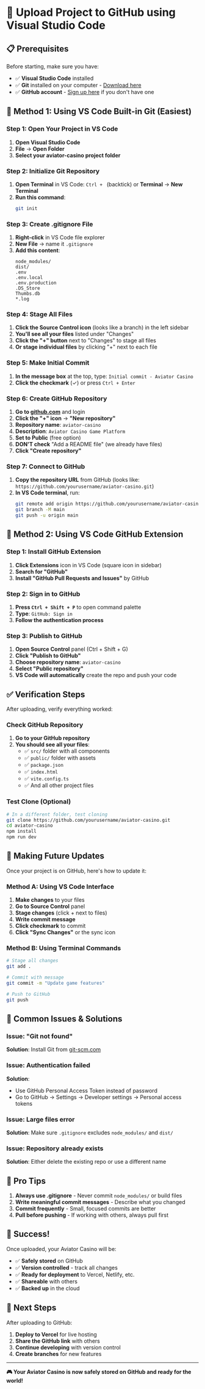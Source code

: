 # 🚀 Upload Project to GitHub using Visual Studio Code

## 📋 **Prerequisites**

Before starting, make sure you have:
- ✅ **Visual Studio Code** installed
- ✅ **Git** installed on your computer - [Download here](https://git-scm.com/)
- ✅ **GitHub account** - [Sign up here](https://github.com) if you don't have one

## 🎯 **Method 1: Using VS Code Built-in Git (Easiest)**

### **Step 1: Open Your Project in VS Code**
1. **Open Visual Studio Code**
2. **File** → **Open Folder**
3. **Select your aviator-casino project folder**

### **Step 2: Initialize Git Repository**
1. **Open Terminal** in VS Code: `Ctrl + ` (backtick) or **Terminal** → **New Terminal**
2. **Run this command**:
   ```bash
   git init
   ```

### **Step 3: Create .gitignore File**
1. **Right-click** in VS Code file explorer
2. **New File** → name it `.gitignore`
3. **Add this content**:
   ```
   node_modules/
   dist/
   .env
   .env.local
   .env.production
   .DS_Store
   Thumbs.db
   *.log
   ```

### **Step 4: Stage All Files**
1. **Click the Source Control icon** (looks like a branch) in the left sidebar
2. **You'll see all your files** listed under "Changes"
3. **Click the "+" button** next to "Changes" to stage all files
4. **Or stage individual files** by clicking "+" next to each file

### **Step 5: Make Initial Commit**
1. **In the message box** at the top, type: `Initial commit - Aviator Casino`
2. **Click the checkmark** (✓) or press `Ctrl + Enter`

### **Step 6: Create GitHub Repository**
1. **Go to [github.com](https://github.com)** and login
2. **Click the "+" icon** → **"New repository"**
3. **Repository name**: `aviator-casino`
4. **Description**: `Aviator Casino Game Platform`
5. **Set to Public** (free option)
6. **DON'T check** "Add a README file" (we already have files)
7. **Click "Create repository"**

### **Step 7: Connect to GitHub**
1. **Copy the repository URL** from GitHub (looks like: `https://github.com/yourusername/aviator-casino.git`)
2. **In VS Code terminal**, run:
   ```bash
   git remote add origin https://github.com/yourusername/aviator-casino.git
   git branch -M main
   git push -u origin main
   ```

## 🎯 **Method 2: Using VS Code GitHub Extension**

### **Step 1: Install GitHub Extension**
1. **Click Extensions** icon in VS Code (square icon in sidebar)
2. **Search for "GitHub"**
3. **Install "GitHub Pull Requests and Issues"** by GitHub

### **Step 2: Sign in to GitHub**
1. **Press `Ctrl + Shift + P`** to open command palette
2. **Type**: `GitHub: Sign in`
3. **Follow the authentication process**

### **Step 3: Publish to GitHub**
1. **Open Source Control** panel (Ctrl + Shift + G)
2. **Click "Publish to GitHub"**
3. **Choose repository name**: `aviator-casino`
4. **Select "Public repository"**
5. **VS Code will automatically** create the repo and push your code

## ✅ **Verification Steps**

After uploading, verify everything worked:

### **Check GitHub Repository**
1. **Go to your GitHub repository**
2. **You should see all your files**:
   - ✅ `src/` folder with all components
   - ✅ `public/` folder with assets
   - ✅ `package.json`
   - ✅ `index.html`
   - ✅ `vite.config.ts`
   - ✅ And all other project files

### **Test Clone (Optional)**
```bash
# In a different folder, test cloning
git clone https://github.com/yourusername/aviator-casino.git
cd aviator-casino
npm install
npm run dev
```

## 🔄 **Making Future Updates**

Once your project is on GitHub, here's how to update it:

### **Method A: Using VS Code Interface**
1. **Make changes** to your files
2. **Go to Source Control** panel
3. **Stage changes** (click + next to files)
4. **Write commit message**
5. **Click checkmark** to commit
6. **Click "Sync Changes"** or the sync icon

### **Method B: Using Terminal Commands**
```bash
# Stage all changes
git add .

# Commit with message
git commit -m "Update game features"

# Push to GitHub
git push
```

## 🚨 **Common Issues & Solutions**

### **Issue: "Git not found"**
**Solution**: Install Git from [git-scm.com](https://git-scm.com/)

### **Issue: Authentication failed**
**Solution**: 
- Use GitHub Personal Access Token instead of password
- Go to GitHub → Settings → Developer settings → Personal access tokens

### **Issue: Large files error**
**Solution**: Make sure `.gitignore` excludes `node_modules/` and `dist/`

### **Issue: Repository already exists**
**Solution**: Either delete the existing repo or use a different name

## 🎯 **Pro Tips**

1. **Always use .gitignore** - Never commit `node_modules/` or build files
2. **Write meaningful commit messages** - Describe what you changed
3. **Commit frequently** - Small, focused commits are better
4. **Pull before pushing** - If working with others, always pull first

## 🎉 **Success!**

Once uploaded, your Aviator Casino will be:
- ✅ **Safely stored** on GitHub
- ✅ **Version controlled** - track all changes
- ✅ **Ready for deployment** to Vercel, Netlify, etc.
- ✅ **Shareable** with others
- ✅ **Backed up** in the cloud

## 🚀 **Next Steps**

After uploading to GitHub:
1. **Deploy to Vercel** for live hosting
2. **Share the GitHub link** with others
3. **Continue developing** with version control
4. **Create branches** for new features

---

**🎮 Your Aviator Casino is now safely stored on GitHub and ready for the world!**
